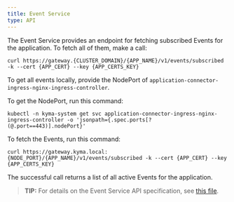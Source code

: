 ```yaml
---
title: Event Service
type: API
---
```




The Event Service provides an endpoint for fetching subscribed Events for the application. To fetch all of them, make a call:

```
curl https://gateway.{CLUSTER_DOMAIN}/{APP_NAME}/v1/events/subscribed -k --cert {APP_CERT} --key {APP_CERTS_KEY}
```

To get all events locally, provide the NodePort of `application-connector-ingress-nginx-ingress-controller`.
                  
To get the NodePort, run this command:
                  
 ```
 kubectl -n kyma-system get svc application-connector-ingress-nginx-ingress-controller -o 'jsonpath={.spec.ports[?(@.port==443)].nodePort}'
 ```
 
 To fetch the Events, run this command:
 ```
 curl https://gateway.kyma.local:{NODE_PORT}/{APP_NAME}/v1/events/subscribed -k --cert {APP_CERT} --key {APP_CERTS_KEY}
 ```
 
 The successful call returns a list of all active Events for the application.
 
>**TIP:** For details on the Event Service API specification, see [this file](./assets/eventsapi.yaml).
